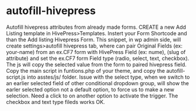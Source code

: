 # autofill-hivepress
Autofill hivepress attributes from already made forms.
CREATE a new Add Listing template in HivePress>Templates.
Instert your Form Shortcode and than the Add listing Hivepress Form.
This snippet, in wp admin side, will create settings>autofill hivepress tab, where can pair
Original Fields (ex: your-name) from an ex.CF7 form with HivePress Field (ex: nume), (slug of attribute)
and set the ex.CF7 form Field type (radio, select, text, checkbox). 
The js will copy the 
selected value from the form to paired hivepress field. 
Copy the main script in funtions.php of your theme, and copy the autofill-script.js into asstes/js/ folder.
Issue with the select type, when we switch to an earlier selected field of other conditional dropdown group,
will show the earler selected option not a default option, to force us to make a new selection. Need a click 
to on another option to activate the trigger. The checkbox and text type fileds works OK.




